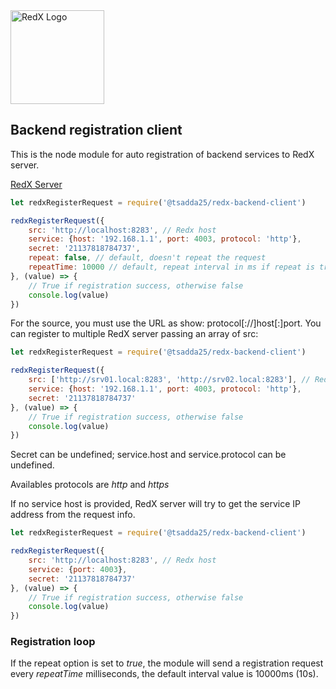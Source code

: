 <img src="https://webadmin.promfacility.eu/uploads/018e8a986030489ea5fc97190e124277.png" alt="RedX Logo" width="150px">

## Backend registration client

This is the node module for auto registration of backend services
to RedX server.

[RedX Server](https://github.com/adda25/redx)

```js
let redxRegisterRequest = require('@tsadda25/redx-backend-client')

redxRegisterRequest({ 
	src: 'http://localhost:8283', // Redx host
	service: {host: '192.168.1.1', port: 4003, protocol: 'http'},
	secret: '21137818784737',
	repeat: false, // default, doesn't repeat the request
	repeatTime: 10000 // default, repeat interval in ms if repeat is true
}, (value) => {
	// True if registration success, otherwise false
	console.log(value)
})
```

For the source, you must use the URL as show: protocol[://]host[:]port.
You can register to multiple RedX server passing an array of src: 

```js
let redxRegisterRequest = require('@tsadda25/redx-backend-client')

redxRegisterRequest({ 
	src: ['http://srv01.local:8283', 'http://srv02.local:8283'], // Redx host
	service: {host: '192.168.1.1', port: 4003, protocol: 'http'},
	secret: '21137818784737'
}, (value) => {
	// True if registration success, otherwise false
	console.log(value)
})
```

Secret can be undefined; service.host and service.protocol can be undefined.

Availables protocols are *http* and *https*

If no service host is provided, RedX server will try to get the service IP address
from the request info.

```js
let redxRegisterRequest = require('@tsadda25/redx-backend-client')

redxRegisterRequest({ 
	src: 'http://localhost:8283', // Redx host
	service: {port: 4003},
	secret: '21137818784737'
}, (value) => {
	// True if registration success, otherwise false
	console.log(value)
})
```

### Registration loop

If the repeat option is set to *true*, the module will send a registration request every *repeatTime* milliseconds,
the default interval value is 10000ms (10s).

